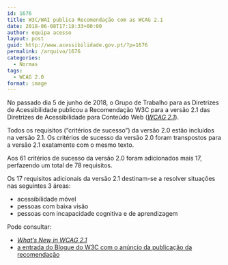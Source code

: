```yaml
---
id: 1676
title: W3C/WAI publica Recomendação com as WCAG 2.1
date: 2018-06-08T17:18:33+00:00
author: equipa acesso
layout: post
guid: http://www.acessibilidade.gov.pt/?p=1676
permalink: /arquivo/1676
categories:
  - Normas
tags:
  - WCAG 2.0
format: image
---
```

No passado dia 5 de junho de 2018, o Grupo de Trabalho para as Diretrizes de Acessibilidade publicou a Recomendação W3C para a versão 2.1 das Diretrizes de Acessibilidade para Conteúdo Web ([<em lang="en"><abbr title="Web Content Accessibility Guidelines">WCAG</abbr> 2.1</em>](https://www.w3.org/TR/WCAG21/)).

Todos os requisitos (“critérios de sucesso”) da versão 2.0 estão incluídos na versão 2.1. Os critérios de sucesso da versão 2.0 foram transpostos para a versão 2.1 exatamente com o mesmo texto. 

Aos 61 critérios de sucesso da versão 2.0 foram adicionados mais 17, perfazendo um total de 78 requisitos.

Os 17 requisitos adicionais da versão 2.1 destinam-se a resolver situações nas seguintes 3 áreas: 

  * acessibilidade móvel
  * pessoas com baixa visão
  * pessoas com incapacidade cognitiva e de aprendizagem

Pode consultar:

  * [<em lang="en">What&#8217;s New in WCAG 2.1</em>](https://www.w3.org/WAI/standards-guidelines/wcag/new-in-21/)
  * [a entrada do Blogue do W3C com o anúncio da publicação da recomendação](https://www.w3.org/blog/2018/06/wcag21-rec/)